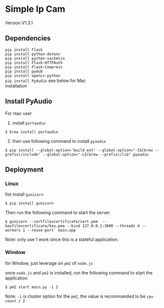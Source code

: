 # Simple Ip Cam

Version V1.3.1
## Dependencies

`pip install Flask` <br>
`pip install python-dotenv` <br>
`pip install python-socketio` <br>
`pip install Flask-HTTPAuth` <br>
`pip install Flask-Compress` <br>
`pip install pydub` <br>
`pip install opencv-python` <br>
`pip install PyAudio` see below for Mac <br> installation

## Install PyAudio

For mac user

1. install `portaudio`

```console
$ brew install portaudio
```

2. then use following command to install `pyaudio`

```console
$ pip install --global-option='build_ext' --global-option="-I$(brew --prefix)/include" --global-option="-L$(brew --prefix)/lib" pyaudio
```

## Deployment

### Linux

fist install `gunicorn`

```console
$ pip install gunicorn
```

Then run the following command to start the server.

```console
$ gunicorn --certfile=certificate/cert.pem  --keyfile=certificate/key.pem --bind 127.0.0.1:3000 --threads 4 --workers 1 --reuse-port  main:app
```

Note: only use 1 work since this is a stateful application.

### Window

for Window, just leverage on `pm2` of `node.js`

once `node.js` and `pm2` is installed, run the following command to start the application

```console
$ pm2 start main.py -i 2
```

Note: `-i` is cluster option for the `pm2`, the value is recommanded to be `cpu count / 2`